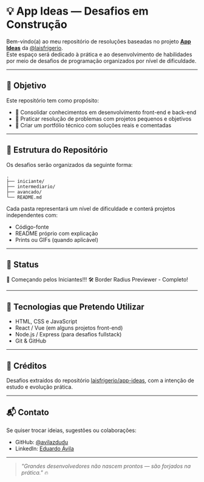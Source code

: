 
# 💡 App Ideas — Desafios em Construção

Bem-vindo(a) ao meu repositório de resoluções baseadas no projeto [**App Ideas**](https://github.com/laisfrigerio/app-ideas) da [@laisfrigerio](https://github.com/laisfrigerio).  
Este espaço será dedicado à prática e ao desenvolvimento de habilidades por meio de desafios de programação organizados por nível de dificuldade.

---

## 🎯 Objetivo

Este repositório tem como propósito:

- 📌 Consolidar conhecimentos em desenvolvimento front-end e back-end  
- 🧪 Praticar resolução de problemas com projetos pequenos e objetivos  
- 🧰 Criar um portfólio técnico com soluções reais e comentadas  

---

## 📁 Estrutura do Repositório

Os desafios serão organizados da seguinte forma:

```
.
├── iniciante/
├── intermediario/
├── avancado/
└── README.md
```

Cada pasta representará um nível de dificuldade e conterá projetos independentes com:

- Código-fonte  
- README próprio com explicação  
- Prints ou GIFs (quando aplicável)  

---

## 📌 Status

📂 Começando pelos Iniciantes!!! 
🛠️ Border Radius Previewer - Completo!

---

## 🚀 Tecnologias que Pretendo Utilizar

- HTML, CSS e JavaScript  
- React / Vue (em alguns projetos front-end)  
- Node.js / Express (para desafios fullstack)  
- Git & GitHub  

---

## 🤝 Créditos

Desafios extraídos do repositório [laisfrigerio/app-ideas](https://github.com/laisfrigerio/app-ideas), com a intenção de estudo e evolução prática.

---

## 📬 Contato

Se quiser trocar ideias, sugestões ou colaborações:

- GitHub: [@avilazdudu](https://github.com/avilazdudu)  
- LinkedIn: [Eduardo Ávila](https://www.linkedin.com/in/avilazdudu)  

---

> _"Grandes desenvolvedores não nascem prontos — são forjados na prática."_ 🔥
